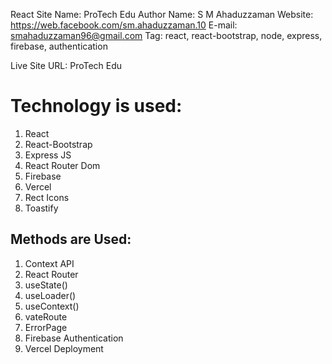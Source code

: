 React Site Name: ProTech Edu
Author Name: S M Ahaduzzaman
Website: https://web.facebook.com/sm.ahaduzzaman.10
E-mail: smahaduzzaman96@gmail.com
Tag: react, react-bootstrap, node, express, firebase, authentication

Live Site URL: <a>ProTech Edu</a>

# Technology is used:
1. React
2. React-Bootstrap
3. Express JS
4. React Router Dom
5. Firebase
6. Vercel
7. Rect Icons
8. Toastify

## Methods are Used:
1. Context API
2. React Router
3. useState()
4. useLoader()
5. useContext()
6. vateRoute
7. ErrorPage
8. Firebase Authentication
9. Vercel Deployment
